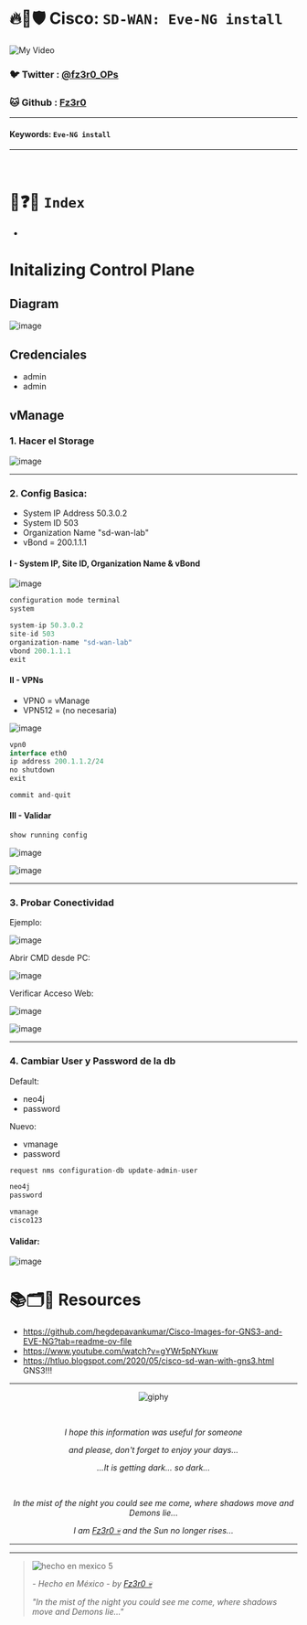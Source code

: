 # 🔥🧱🛡️ Cisco: `SD-WAN: Eve-NG install`

![My Video](https://user-images.githubusercontent.com/94720207/165892585-b830998d-d7c5-43b4-a3ad-f71a07b9077e.gif)

### 🐦 Twitter  : [@fz3r0_OPs](https://twitter.com/Fz3r0_OPs)
### 🐱 Github  : [Fz3r0](https://github.com/fz3r0) 

---
 
#### Keywords: `Eve-NG install`

---

<br>

# 📝❓📄 `Index`

- 

# Initalizing Control Plane

## Diagram

![image](https://github.com/user-attachments/assets/6f984862-c1e5-4275-90a4-4e6a9fc001da)

## Credenciales

- admin
- admin

## vManage

### 1. Hacer el Storage

![image](https://github.com/user-attachments/assets/e9a47f49-5e45-4a38-a500-9f6d886da919)

---

### 2. Config Basica:

- System IP Address 50.3.0.2
- System ID 503
- Organization Name "sd-wan-lab"
- vBond = 200.1.1.1

#### I - System IP, Site ID, Organization Name & vBond

![image](https://github.com/user-attachments/assets/b3a92d3f-016c-4deb-ba86-34d4ce4e4467)

````java
configuration mode terminal
system

system-ip 50.3.0.2
site-id 503
organization-name "sd-wan-lab"
vbond 200.1.1.1
exit
````

#### II - VPNs

- VPN0 = vManage
- VPN512 = (no necesaria)

![image](https://github.com/user-attachments/assets/9fe12c70-ae4a-4477-b4d7-e165062b556a)

````java
vpn0
interface eth0
ip address 200.1.1.2/24
no shutdown
exit

commit and-quit
````

#### III - Validar

````java
show running config
````

![image](https://github.com/user-attachments/assets/718e0d19-f8ba-4c79-b3d8-26bf13cd70ad)

![image](https://github.com/user-attachments/assets/282d8d8f-6741-4d27-b1d6-10a92eba8e99)

---

### 3. Probar Conectividad

Ejemplo: 

![image](https://github.com/user-attachments/assets/8ccb2c49-9607-44a1-a9f5-ff3240c9b662)

Abrir CMD desde PC:

![image](https://github.com/user-attachments/assets/4500fab6-1767-4aed-8481-0dfe07363a8f)

Verificar Acceso Web:

![image](https://github.com/user-attachments/assets/6e3a587a-1abb-4671-a5a7-5a2be2f20c89)

![image](https://github.com/user-attachments/assets/3465a553-0a15-41bd-b582-4fa71f80daa2)

---

### 4. Cambiar User y Password de la db

Default:

- neo4j
- password

Nuevo:

- vmanage
- password

````java
request nms configuration-db update-admin-user

neo4j
password

vmanage
cisco123

````

#### Validar:

![image](https://github.com/user-attachments/assets/4914d0b3-266f-4762-9477-ab97c44c8ac9)









# 📚🗂️🎥 Resources

- https://github.com/hegdepavankumar/Cisco-Images-for-GNS3-and-EVE-NG?tab=readme-ov-file
- https://www.youtube.com/watch?v=gYWr5pNYkuw
- https://htluo.blogspot.com/2020/05/cisco-sd-wan-with-gns3.html GNS3!!!



  
---

<span align="center"> <p align="center"> ![giphy](https://user-images.githubusercontent.com/94720207/166587250-292d9a9f-e590-4c25-a678-d457e2268e85.gif) </p> </span> 



&nbsp;

<span align="center"> <p align="center"> _I hope this information was useful for someone_ </p> </span> 
<span align="center"> <p align="center"> _and please, don't forget to enjoy your days..._ </p> </span> 
<span align="center"> <p align="center"> _...It is getting dark... so dark..._ </p> </span> 

&nbsp;

<span align="center"> <p align="center"> _In the mist of the night you could see me come, where shadows move and Demons lie..._ </p> </span> 
<span align="center"> <p align="center"> _I am [Fz3r0 💀](https://github.com/Fz3r0/) and the Sun no longer rises..._ </p> </span> 

---






---

> ![hecho en mexico 5](https://user-images.githubusercontent.com/94720207/166068790-fa1f243d-2db9-4810-a6e4-eb3c4ad23700.png)
>
> _- Hecho en México - by [Fz3r0 💀](https://github.com/Fz3r0/)_  
>
> _"In the mist of the night you could see me come, where shadows move and Demons lie..."_ 


